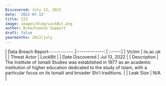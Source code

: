 ```yaml
---
Discovered: July 13, 2022
date: '2022-07-13'
title: IIS
image: images/blog/LockBit.png
author: Breachsense Support
draft: false
yearmonths: 2022/july
---
```


| Data Breach Report------------:     |:-------------:    | :-----:|
| Victim      | iis.ac.uk      | 
| Threat Actor      | LockBit      | 
| Date Discovered      | Jul 13, 2022      | 
| Description      | The Institute of Ismaili Studies was established in 1977 as an academic institution of higher education dedicated to the study of Islam, with a particular focus on its Ismaili and broader Shi‘i traditions.      | 
| Leak Size      | N/A      | 

